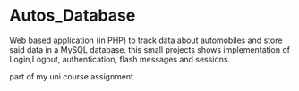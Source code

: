 # Autos_Database
Web based application (in PHP) to track data about automobiles and store said data in a MySQL database.
this small projects shows implementation of Login,Logout, authentication, flash messages and sessions.

part of my uni course assignment
